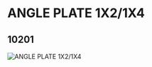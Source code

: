 # ANGLE PLATE 1X2/1X4
## 10201
![ANGLE PLATE 1X2/1X4](https://lc-www-live-s.legocdn.com/media/bricks/5/2/6014615.jpg)